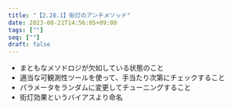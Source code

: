 ```yaml
---
title: "【2.28.1】街灯のアンチメソッド"
date: 2023-08-21T14:56:05+09:00
tags: [""]
seq: [""]
draft: false
---
```


- まともなメソドロジが欠如している状態のこと
- 適当な可観測性ツールを使って、手当たり次第にチェックすること
- パラメータをランダムに変更してチューニングすること
- 街灯効果というバイアスより命名